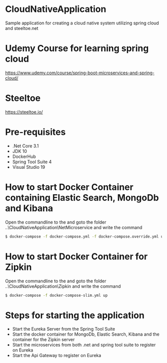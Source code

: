 # CloudNativeApplication
Sample application for creating a cloud native system utilizing spring cloud and steeltoe.net 

# Udemy Course for learning spring cloud
https://www.udemy.com/course/spring-boot-microservices-and-spring-cloud/

# Steeltoe
https://steeltoe.io/

# Pre-requisites 
- .Net Core 3.1
- JDK 10
- DockerHub
- Spring Tool Suite 4
- Visual Studio 19

# How to start Docker Container containing Elastic Search, MongoDb and Kibana
Open the commandline to the and goto the folder ..\CloudNativeApplication\NetMicroservice and write the command

```bash
$ docker-compose -f docker-compose.yml -f docker-compose.override.yml up -d
 ```

# How to start Docker Container for Zipkin
Open the commandline to the and goto the folder ..\CloudNativeApplication\Zipkin and write the command

```bash
$ docker-compose -f docker-compose-slim.yml up
```

# Steps for starting the application
- Start the Eureka Server from the Spring Tool Suite
- Start the docker container for MongoDb, Elastic Search, Kibana and the container for the Zipkin server
- Start the microservices from both .net and spring tool suite to register on Eureka
- Start the Api Gateway to register on Eureka

